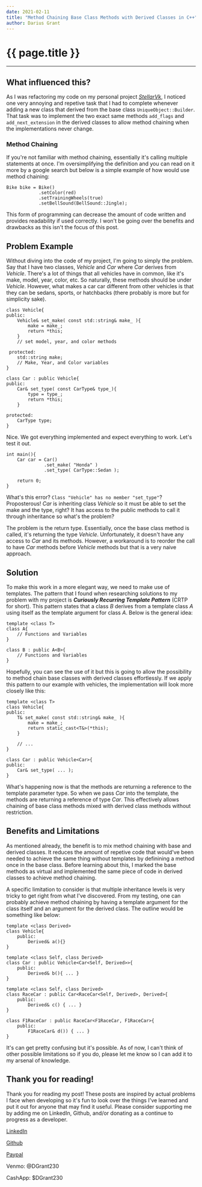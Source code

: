 ```yaml
---
date: 2021-02-11
title: "Method Chaining Base Class Methods with Derived Classes in C++"
author: Darius Grant
---
```

# {{ page.title }}

---

## What influenced this?
As I was refactoring my code on my personal project *[StellarVk](https://github.com/dariusgrant/StellarVK)*, I noticed one very annoying and repetive task that
I had to complete whenever adding a new class that derived from the base class `UniqueObject::Builder`. That task was to implement the two exact same methods `add_flags`
and `add_next_extension` in the derived classes to allow method chaining when the implementations never change.

### Method Chaining
If you're not familiar with method chaining, essentially it's calling multiple statements at once. I'm oversimplifying the definition and you can read on it more by
a google search but below is a simple example of how would use method chaining:

```
Bike bike = Bike()
            .setColor(red)
            .setTrainingWheels(true)
            .setBellSound(BellSound::Jingle);
```
This form of programming can decrease the amount of code written and provides readability if used correctly.  I won't be going over the benefits and drawbacks as this
isn't the focus of this post. 

## Problem Example
Without diving into the code of my project, I'm going to simply the problem. Say that I have two classes, *Vehicle* and *Car* where *Car* derives from *Vehicle*. There's a lot
of things that all vehicles have in common, like it's make, model, year, color, etc. So naturally, these methods should be under *Vehicle*. However, what makes a car
car different from other vehicles is that they can be sedans, sports, or hatchbacks (there probably is more but for simplicity sake). 

```
class Vehicle{
public:
    Vehicle& set_make( const std::string& make_ ){
        make = make_;
        return *this;
    }
    // set model, year, and color methods
    
 protected:
    std::string make;
    // Make, Year, and Color variables
}

class Car : public Vehicle{
public:
    Car& set_type( const CarType& type_){
        type = type_;
        return *this;
    }
    
protected:
    CarType type;
}
```

Nice. We got everything implemented and expect everything to work. Let's test it out.

```
int main(){
    Car car = Car()
              .set_make( "Honda" )
              .set_type( CarType::Sedan );
              
    return 0;
}
```

What's this error? `Class "Vehicle" has no member "set_type"`? Proposterous! *Car* is inheriting class *Vehicle* so it must be able to set the make and the type, right?
It has access to the public methods to call it through inheritance so what's the problem?

The problem is the return type. Essentially, once the base class method is called, it's returning the type *Vehicle*. Unfortunately, it doesn't have any access to *Car*
and its methods. However, a workaround is to reorder the call to have *Car* methods before *Vehicle* methods but that is a very naive approach.

## Solution
To make this work in a more elegant way, we need to make use of templates. The pattern that I found when researching solutions to my problem with my project is 
***Curiously Recurring Template Pattern*** (CRTP for short). This pattern states that a class *B* derives from a template class *A* using itself as the template
argument for class *A*. Below is the general idea:

```
template <class T>
class A{
    // Functions and Variables
}

class B : public A<B>{
    // Functions and Variables
}
```

Hopefully, you can see the use of it but this is going to allow the possibility to method chain base classes with derived classes effortlessly. If we apply this
pattern to our example with vehicles, the implementation will look more closely like this:

```
template <class T>
class Vehicle{
public:
    T& set_make( const std::string& make_ ){
        make = make_;
        return static_cast<T&>(*this);
    }
    
    // ...
}

class Car : public Vehicle<Car>{
public:
    Car& set_type( ... );
}
```

What's happening now is that the methods are returning a reference to the template parameter type. So when we pass *Car* into the template, the methods are returning
a reference of type *Car*. This effectively allows chaining of base class methods mixed with derived class methods without restriction.

## Benefits and Limitations
As mentioned already, the benefit is to mix method chaining with base and derived classes. It reduces the amount of repetive code that would've been needed to achieve
the same thing without templates by definining a method once in the base class. Before learning about this, I marked the base methods as virtual and implemented the
same piece of code in derived classes to achieve method chaining. 

A specific limitation to consider is that multiple inheritance levels is very tricky to get right from what I've discovered. From my testing, one can probably achieve
method chaining by having a template argument for the class itself and an argument for the derived class. The outline would be something like below:

```
template <class Derived>
class Vehicle{
    public:
        Derived& a(){}
}

template <class Self, class Derived>
class Car : public Vehicle<Car<Self, Derived>>{
    public:
        Derived& b(){ ... }
}

template <class Self, class Derived>
class RaceCar : public Car<RaceCar<Self, Derived>, Derived>{
    public:
        Derived& c() { ... }
}

class F1RaceCar : public RaceCar<F1RaceCar, F1RaceCar>{
    public:
        F1RaceCar& d()) { ... }
}
```

It's can get pretty confusing but it's possible. As of now, I can't think of other possible limitations so if you do, please let me know so I can add it to my arsenal
of knowledge.

## Thank you for reading!
Thank you for reading my post! These posts are inspired by actual problems I face when developing so it's fun to look over the things I've learned and put it out for
anyone that may find it useful. Please consider supporting me by adding me on LinkedIn, Github, and/or donating as a continue to progress as a developer.

[LinkedIn](https://www.linkedin.com/in/darius-grant-783614190)

[Github](https://github.com/dariusgrant)

[Paypal](https://www.paypal.com/paypalme/DGrant230)

Venmo: @DGrant230

CashApp: $DGrant230
